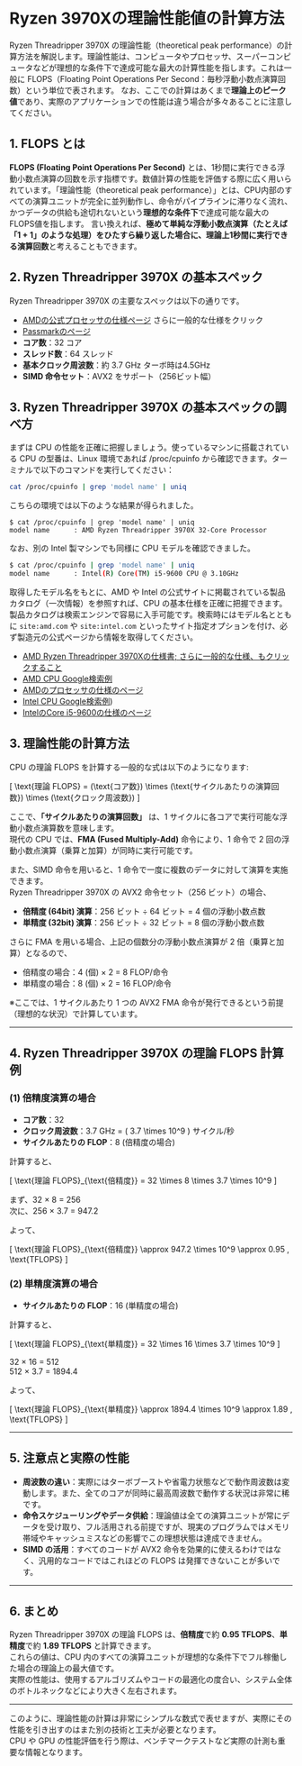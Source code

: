 
# Ryzen 3970Xの理論性能値の計算方法
Ryzen Threadripper 3970X の理論性能（theoretical peak performance）の計算方法を解説します。理論性能は、コンピュータやプロセッサ、スーパーコンピュータなどが理想的な条件下で達成可能な最大の計算性能を指します。これは一般に FLOPS（Floating Point Operations Per Second：毎秒浮動小数点演算回数）という単位で表されます。
なお、ここでの計算はあくまで**理論上のピーク値**であり、実際のアプリケーションでの性能は違う場合が多々あることに注意してください。

## 1. FLOPS とは

**FLOPS (Floating Point Operations Per Second)** とは、1秒間に実行できる浮動小数点演算の回数を示す指標です。数値計算の性能を評価する際に広く用いられています。「理論性能（theoretical peak performance）」とは、CPU内部のすべての演算ユニットが完全に並列動作し、命令がパイプラインに滞りなく流れ、かつデータの供給も途切れないという**理想的な条件下**で達成可能な最大のFLOPS値を指します。
言い換えれば、**極めて単純な浮動小数点演算（たとえば「1 + 1」のような処理）をひたすら繰り返した場合に、理論上1秒間に実行できる演算回数**と考えることもできます。

## 2. Ryzen Threadripper 3970X の基本スペック

Ryzen Threadripper 3970X の主要なスペックは以下の通りです。
- [AMDの公式プロセッサの仕様ページ](https://www.amd.com/ja/support/downloads/drivers.html/processors/ryzen-threadripper/ryzen-threadripper-3000-series/amd-ryzen-threadripper-3970x.html) さらに一般的な仕様をクリック
- [Passmarkのページ](https://www.cpubenchmark.net/cpu.php?cpu=AMD+Ryzen+Threadripper+3970X)
- **コア数**：32 コア  
- **スレッド数**：64 スレッド  
- **基本クロック周波数**：約 3.7 GHz ターボ時は4.5GHz  
- **SIMD 命令セット**：AVX2 をサポート（256ビット幅）

## 3. Ryzen Threadripper 3970X の基本スペックの調べ方

まずは CPU の性能を正確に把握しましょう。使っているマシンに搭載されている CPU の型番は、Linux 環境であれば /proc/cpuinfo から確認できます。ターミナルで以下のコマンドを実行してください：
```bash
cat /proc/cpuinfo | grep 'model name' | uniq
```
こちらの環境では以下のような結果が得られました。
```
$ cat /proc/cpuinfo | grep 'model name' | uniq
model name      : AMD Ryzen Threadripper 3970X 32-Core Processor
```
なお、別の Intel 製マシンでも同様に CPU モデルを確認できました。
```bash
$ cat /proc/cpuinfo | grep 'model name' | uniq
model name      : Intel(R) Core(TM) i5-9600 CPU @ 3.10GHz
```

取得したモデル名をもとに、AMD や Intel の公式サイトに掲載されている製品カタログ（一次情報）を参照すれば、CPU の基本仕様を正確に把握できます。製品カタログは検索エンジンで容易に入手可能です。検索時にはモデル名とともに `site:amd.com` や `site:intel.com` といったサイト指定オプションを付け、必ず製造元の公式ページから情報を取得してください。

- [AMD Ryzen Threadripper 3970Xの仕様書; さらに一般的な仕様、もクリックすること](https://www.amd.com/ja/support/downloads/drivers.html/processors/ryzen-threadripper/ryzen-threadripper-3000-series/amd-ryzen-threadripper-3970x.html)
- [AMD CPU Google検索例](https://www.google.com/search?q=site%3Aamd.com+Ryzen+3970X)
- [AMDのプロセッサの仕様のページ](https://www.amd.com/ja/products/specifications/processors.html)
- [Intel CPU Google検索例](https://www.google.com/search?q=Intel(R)+Core(TM)+i5-9600+CPU+%40+3.10GHz+site%3Aintel.com))
- [IntelのCore i5-9600の仕様のページ](https://www.intel.co.jp/content/www/jp/ja/products/sku/134900/intel-core-i59600-processor-9m-cache-up-to-4-60-ghz/specifications.html)

## 3. 理論性能の計算方法

CPU の理論 FLOPS を計算する一般的な式は以下のようになります:

\[
\text{理論 FLOPS} = (\text{コア数}) \times (\text{サイクルあたりの演算回数}) \times (\text{クロック周波数})
\]

ここで、**「サイクルあたりの演算回数」** は、1 サイクルに各コアで実行可能な浮動小数点演算数を意味します。  
現代の CPU では、**FMA (Fused Multiply-Add)** 命令により、1 命令で 2 回の浮動小数点演算（乗算と加算）が同時に実行可能です。

また、SIMD 命令を用いると、1 命令で一度に複数のデータに対して演算を実施できます。  
Ryzen Threadripper 3970X の AVX2 命令セット（256 ビット）の場合、  
- **倍精度 (64bit) 演算**：256 ビット ÷ 64 ビット = 4 個の浮動小数点数  
- **単精度 (32bit) 演算**：256 ビット ÷ 32 ビット = 8 個の浮動小数点数

さらに FMA を用いる場合、上記の個数分の浮動小数点演算が 2 倍（乗算と加算）となるので、

- 倍精度の場合：4 (個) × 2 = 8 FLOP/命令  
- 単精度の場合：8 (個) × 2 = 16 FLOP/命令

※ここでは、1 サイクルあたり 1 つの AVX2 FMA 命令が発行できるという前提（理想的な状況）で計算しています。

---

## 4. Ryzen Threadripper 3970X の理論 FLOPS 計算例

### (1) 倍精度演算の場合

- **コア数**：32  
- **クロック周波数**：3.7 GHz = \( 3.7 \times 10^9 \) サイクル/秒  
- **サイクルあたりの FLOP**：8 (倍精度の場合)

計算すると、

\[
\text{理論 FLOPS}_{\text{倍精度}} = 32 \times 8 \times 3.7 \times 10^9
\]

まず、32 × 8 = 256  
次に、256 × 3.7 = 947.2

よって、

\[
\text{理論 FLOPS}_{\text{倍精度}} \approx 947.2 \times 10^9 \approx 0.95 \, \text{TFLOPS}
\]

### (2) 単精度演算の場合

- **サイクルあたりの FLOP**：16 (単精度の場合)

計算すると、

\[
\text{理論 FLOPS}_{\text{単精度}} = 32 \times 16 \times 3.7 \times 10^9
\]

32 × 16 = 512  
512 × 3.7 = 1894.4

よって、

\[
\text{理論 FLOPS}_{\text{単精度}} \approx 1894.4 \times 10^9 \approx 1.89 \, \text{TFLOPS}
\]

---

## 5. 注意点と実際の性能

- **周波数の違い**：実際にはターボブーストや省電力状態などで動作周波数は変動します。また、全てのコアが同時に最高周波数で動作する状況は非常に稀です。
- **命令スケジューリングやデータ供給**：理論値は全ての演算ユニットが常にデータを受け取り、フル活用される前提ですが、現実のプログラムではメモリ帯域やキャッシュミスなどの影響でこの理想状態は達成できません。
- **SIMD の活用**：すべてのコードが AVX2 命令を効果的に使えるわけではなく、汎用的なコードではこれほどの FLOPS は発揮できないことが多いです。

---

## 6. まとめ

Ryzen Threadripper 3970X の理論 FLOPS は、**倍精度**で約 **0.95 TFLOPS**、**単精度**で約 **1.89 TFLOPS** と計算できます。  
これらの値は、CPU 内のすべての演算ユニットが理想的な条件下でフル稼働した場合の理論上の最大値です。  
実際の性能は、使用するアルゴリズムやコードの最適化の度合い、システム全体のボトルネックなどにより大きく左右されます。

---

このように、理論性能の計算は非常にシンプルな数式で表せますが、実際にその性能を引き出すのはまた別の技術と工夫が必要となります。  
CPU や GPU の性能評価を行う際は、ベンチマークテストなど実際の計測も重要な情報となります。
